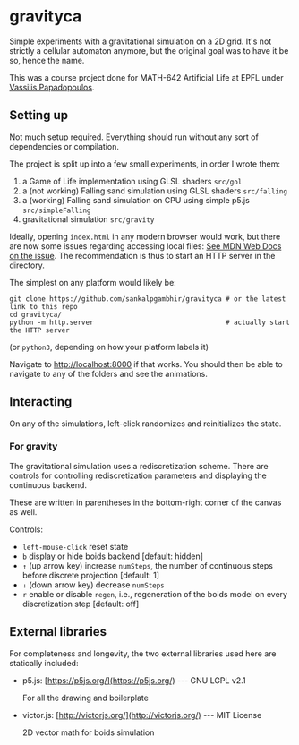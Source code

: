 # gravityca

Simple experiments with a gravitational simulation on a 2D grid. It's not
strictly a cellular automaton anymore, but the original goal was to have it be
so, hence the name.

This was a course project done for MATH-642 Artificial Life at EPFL under
[Vassilis Papadopoulos](https://vassi.life/).

## Setting up

Not much setup required. Everything should run without any sort of dependencies
or compilation.

The project is split up into a few small experiments, in order I wrote them:

1. a Game of Life implementation using GLSL shaders `src/gol`
2. a (not working) Falling sand simulation using GLSL shaders `src/falling`
3. a (working) Falling sand simulation on CPU using simple p5.js `src/simpleFalling`
4. gravitational simulation `src/gravity`

Ideally, opening `index.html` in any modern browser would work, but there are
now some issues regarding accessing local files: [See MDN Web Docs on the
issue](https://developer.mozilla.org/en-US/docs/Web/HTTP/CORS/Errors/CORSRequestNotHttp).
The recommendation is thus to start an HTTP server in the directory.

The simplest on any platform would likely be:

```console
git clone https://github.com/sankalpgambhir/gravityca # or the latest link to this repo
cd gravityca/
python -m http.server                                 # actually start the HTTP server
```

(or `python3`, depending on how your platform labels it)

Navigate to [http://localhost:8000](http://localhost:8000) if that works. You
should then be able to navigate to any of the folders and see the animations.

## Interacting

On any of the simulations, left-click randomizes and reinitializes the state.

### For gravity

The gravitational simulation uses a rediscretization scheme. There are controls
for controlling rediscretization parameters and displaying the continuous
backend.

These are written in parentheses in the bottom-right corner of the canvas as
well.

Controls:

- `left-mouse-click` reset state
- `b` display or hide boids backend [default: hidden]
- `↑` (up arrow key) increase `numSteps`, the number of continuous steps before discrete projection [default: 1]
- `↓` (down arrow key) decrease `numSteps`
- `r` enable or disable `regen`, i.e., regeneration of the boids model on every discretization step [default: off]


## External libraries

For completeness and longevity, the two external libraries used here are
statically included:

- p5.js: [https://p5js.org/](https://p5js.org/) --- GNU LGPL v2.1

  For all the drawing and boilerplate
- victor.js: [http://victorjs.org/](http://victorjs.org/) --- MIT License

  2D vector math for boids simulation
